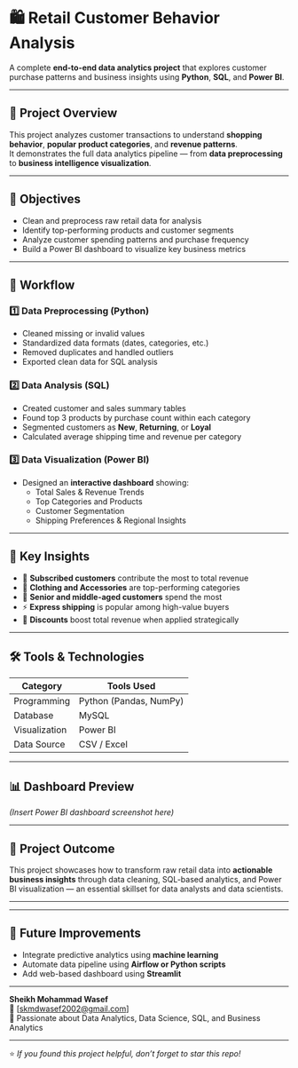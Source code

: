 # 🛍️ Retail Customer Behavior Analysis

A complete **end-to-end data analytics project** that explores customer purchase patterns and business insights using **Python**, **SQL**, and **Power BI**.

---

## 📖 Project Overview

This project analyzes customer transactions to understand **shopping behavior**, **popular product categories**, and **revenue patterns**.  
It demonstrates the full data analytics pipeline — from **data preprocessing** to **business intelligence visualization**.

---

## 🎯 Objectives

- Clean and preprocess raw retail data for analysis  
- Identify top-performing products and customer segments  
- Analyze customer spending patterns and purchase frequency  
- Build a Power BI dashboard to visualize key business metrics  

---

## 🧩 Workflow

### 1️⃣ Data Preprocessing (Python)
- Cleaned missing or invalid values  
- Standardized data formats (dates, categories, etc.)  
- Removed duplicates and handled outliers  
- Exported clean data for SQL analysis  

### 2️⃣ Data Analysis (SQL)
- Created customer and sales summary tables  
- Found top 3 products by purchase count within each category  
- Segmented customers as **New**, **Returning**, or **Loyal**  
- Calculated average shipping time and revenue per category  

### 3️⃣ Data Visualization (Power BI)
- Designed an **interactive dashboard** showing:  
  - Total Sales & Revenue Trends  
  - Top Categories and Products  
  - Customer Segmentation  
  - Shipping Preferences & Regional Insights  

---

## 🧠 Key Insights

- 🧾 **Subscribed customers** contribute the most to total revenue  
- 👕 **Clothing and Accessories** are top-performing categories  
- 👵 **Senior and middle-aged customers** spend the most  
- ⚡ **Express shipping** is popular among high-value buyers  
- 💸 **Discounts** boost total revenue when applied strategically  

---

## 🛠️ Tools & Technologies

| Category | Tools Used |
|-----------|-------------|
| Programming | Python (Pandas, NumPy) |
| Database | MySQL |
| Visualization | Power BI |
| Data Source | CSV / Excel |

---

## 📊 Dashboard Preview

*(Insert Power BI dashboard screenshot here)*

---

## 🏁 Project Outcome

This project showcases how to transform raw retail data into **actionable business insights** through data cleaning, SQL-based analytics, and Power BI visualization — an essential skillset for data analysts and data scientists.

---


---

## 🚀 Future Improvements

- Integrate predictive analytics using **machine learning**  
- Automate data pipeline using **Airflow or Python scripts**  
- Add web-based dashboard using **Streamlit**

---


**Sheikh Mohammad Wasef**  
📧 [skmdwasef2002@gmail.com]  
💼 Passionate about Data Analytics, Data Science, SQL, and Business Analytics

---

⭐ *If you found this project helpful, don’t forget to star this repo!*


